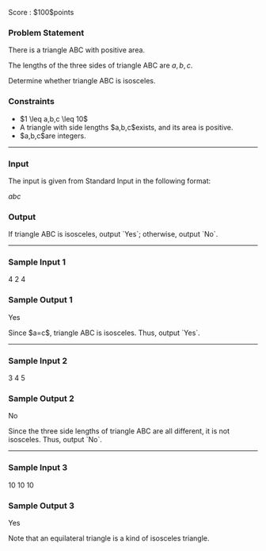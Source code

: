 
<div>

<span>

<span>

<p>
Score : $100$points
</p>

<div>

<section>

### **Problem Statement**

<p>
There is a triangle ABC with positive area.

The lengths of the three sides of triangle ABC are $a,b,c$.
</p>

<p>
Determine whether triangle ABC is isosceles.
</p>

</section>

</div>

<div>

<section>

### **Constraints**

<ul>

<li>
$1 \leq a,b,c \leq 10$
</li>

<li>
A triangle with side lengths $a,b,c$exists, and its area is positive.
</li>

<li>
$a,b,c$are integers.
</li>

</ul>

</section>

</div>

---

<div>

<div>

<section>

### **Input**

<p>
The input is given from Standard Input in the following format:
</p>

<div>

$a$$b$$c$
</div>

</section>

</div>

<div>

<section>

### **Output**

<p>
If triangle ABC is isosceles, output `Yes`; otherwise, output `No`.
</p>

</section>

</div>

</div>

---

<div>

<section>

### **Sample Input 1**

<div>

4 2 4

</div>

</section>

</div>

<div>

<section>

### **Sample Output 1**

<div>

Yes

</div>

<p>
Since $a=c$, triangle ABC is isosceles.
Thus, output `Yes`.
</p>

</section>

</div>

---

<div>

<section>

### **Sample Input 2**

<div>

3 4 5

</div>

</section>

</div>

<div>

<section>

### **Sample Output 2**

<div>

No

</div>

<p>
Since the three side lengths of triangle ABC are all different, it is not isosceles.
Thus, output `No`.
</p>

</section>

</div>

---

<div>

<section>

### **Sample Input 3**

<div>

10 10 10

</div>

</section>

</div>

<div>

<section>

### **Sample Output 3**

<div>

Yes

</div>

<p>
Note that an equilateral triangle is a kind of isosceles triangle.
</p>

</section>

</div>

</span>

</span>

</div>
